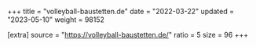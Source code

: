 +++
title = "volleyball-baustetten.de"
date = "2022-03-22"
updated = "2023-05-10"
weight = 98152

[extra]
source = "https://volleyball-baustetten.de/"
ratio = 5
size = 96
+++
